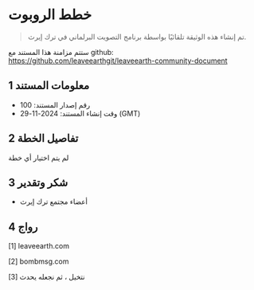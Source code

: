 # خطط الروبوت

>تم إنشاء هذه الوثيقة تلقائيًا بواسطة برنامج التصويت البرلماني في ترك إيرث.

ستتم مزامنة هذا المستند مع github: https://github.com/leaveearthgit/leaveearth-community-document

## 1 معلومات المستند

- رقم إصدار المستند: 100
- وقت إنشاء المستند: 2024-11-29 (GMT)

## 2 تفاصيل الخطة

لم يتم اختيار أي خطة

## 3 شكر وتقدير
* أعضاء مجتمع ترك إيرث

## 4 رواج
[1] leaveearth.com

[2] bombmsg.com

[3] نتخيل ، ثم نجعله يحدث